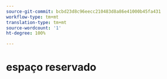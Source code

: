 ```yaml
---
source-git-commit: bcbd23d8c96eecc210483d8a86e41000b45fa431
workflow-type: tm+mt
translation-type: tm+mt
source-wordcount: '1'
ht-degree: 100%

---
```

# espaço reservado
